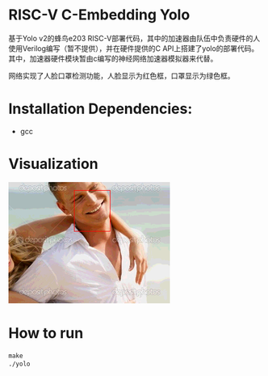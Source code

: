 # RISC-V C-Embedding Yolo
基于Yolo v2的蜂鸟e203 RISC-V部署代码，其中的加速器由队伍中负责硬件的人使用Verilog编写（暂不提供），并在硬件提供的C API上搭建了yolo的部署代码。其中，加速器硬件模块暂由c编写的神经网络加速器模拟器来代替。

网络实现了人脸口罩检测功能，人脸显示为红色框，口罩显示为绿色框。

# Installation Dependencies:
- gcc

# Visualization
![Image](./example_result/demo.png)

# How to run
```Shell
make
./yolo
```
